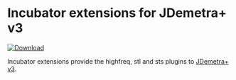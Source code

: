 # Incubator extensions for JDemetra+ v3

[![Download](https://img.shields.io/github/release/jdemetra/jdplus-incubator.svg)](https://github.com/jdemetra/jdplus-incubator/releases/latest)

Incubator extensions provide the highfreq, stl and sts plugins to [JDemetra+ v3](https://github.com/jdemetra/jdplus-main).
